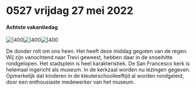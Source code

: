 # 0527 vrijdag 27 mei 2022
#### Achtste vakantiedag
![|400](https://api.transno.com/v3/document_image/1653665796037f148.jpg)![|400](https://api.transno.com/v3/document_image/16536658082384763.jpg)![|400](https://api.transno.com/v3/document_image/1653665870527c468.jpg)  

De donder rolt om ons heen. Het heeft deze middag gegoten van de regen. Wij zijn vanochtend naar Trevi geweest, hebben daar in de snoeihitte rondgelopen. Het stadsplein is heel karakteristiek. De San Francesco kerk is helemaal ingericht als museum. In de kerkzaal worden nu lezingen gegeven. Opmerkelijk dat kinderen in de kleuterschoolleeftijd al worden rondgeleid, door een enthousiaste medewerker van het museum. 